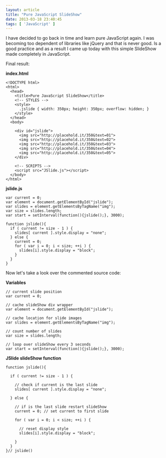 ```yaml
---
layout: article
title: "Pure JavaScript SlideShow"
date: 2013-03-18 23:40:45
tags: [ 'JavaScript' ]
---
```

I have decided to go back in time and learn pure JavaScript again. I was becoming too dependent of libraries like jQuery and that is never good. Is a good practice and as a result I came up today with this simple SlideShow made completely in JavaScript. 

Final result:

**index.html**

    <!DOCTYPE html>
    <html>
      <head>
        <title>Pure JavaScript SlideShow</title>
        <!-- STYLES -->
        <style>
          .jslide { width: 350px; height: 350px; overflow: hidden; }
        </style>
      </head>
      <body>

        <div id="jslide">
          <img src="http://placehold.it/350&text=01">
          <img src="http://placehold.it/350&text=02">
          <img src="http://placehold.it/350&text=03">
          <img src="http://placehold.it/350&text=04">
          <img src="http://placehold.it/350&text=05">
        </div>

        <!-- SCRIPTS -->
        <script src="JSlide.js"></script>
      </body>
    </html>


**jslide.js**

    var current = 0;
    var element = document.getElementById("jslide");
    var slides = element.getElementsByTagName("img");
    var size = slides.length;
    var start = setInterval(function(){jslide();}, 3000);

    function jslide(){
      if ( current != size - 1 ) { 
        slides[ current ].style.display = "none";
      } else {
        current = 0;
        for ( var i = 0; i < size; ++i ) {
          slides[i].style.display = "block"; 
        }
      }
    }


Now let's take a look over the commented source code:

**Variables**

    // current slide position  
    var current = 0; 

    // cache slideShow div wrapper
    var element = document.getElementById("jslide");

    // cache location for slide images
    var slides = element.getElementsByTagName("img");

    // count number of slides
    var size = slides.length;

    // loop over slideShow every 3 seconds
    var start = setInterval(function(){jslide();}, 3000);


**JSlide slideShow function**

    function jslide(){

      if ( current != size - 1 ) { 
        
        // check if current is the last slide
        slides[ current ].style.display = "none";

      } else { 

        // if is the last slide restart slideShow
        current = 0; // set current to first slide

        for ( var i = 0; i < size; ++i ) {

          // reset display style
          slides[i].style.display = "block"; 

        }
      }
    }// jslide()    
